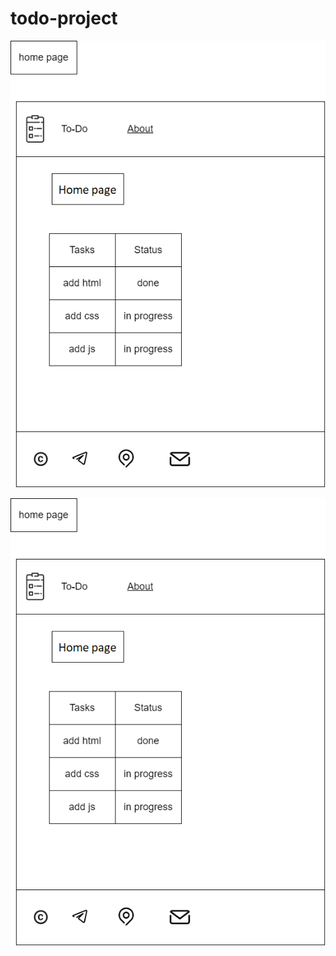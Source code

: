 # todo-project
![home-page-wireframe](/assets/home-page-todo.png)


![about-page-wireframe](/assets/home-page-todo.png)